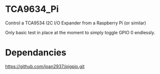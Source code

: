 # TCA9634_Pi
Control a TCA9534 I2C I/O Expander from a Raspberry Pi (or similar)

Only basic test in place at the moment to simply toggle GPIO 0 endlessly.

# Dependancies
https://github.com/joan2937/pigpio.git

